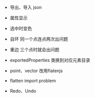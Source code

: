 
- 导出、导入 json
- 属性显示
- 选中时变色


- 自环 同一个点连点两次出问题
- 重边 三个点时就会出问题


- exportedProperties 类换到对应元素目录


- point、vector 改用flatenjs
- flatten import problem

- Redo、Undo